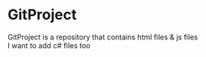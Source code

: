 # GitProject
GitProject is a repository that contains html files &amp; js files
<br>
I want to add c# files too

